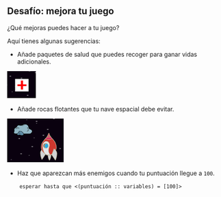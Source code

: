 ## Desafío: mejora tu juego

¿Qué mejoras puedes hacer a tu juego?

Aquí tienes algunas sugerencias:

+ Añade paquetes de salud que puedes recoger para ganar vidas adicionales.

![captura de pantalla](images/invaders-aid.png)

+ Añade rocas flotantes que tu nave espacial debe evitar.

![captura de pantalla](images/invaders-rocks.png)

+ Haz que aparezcan más enemigos cuando tu puntuación llegue a `100`.

```blocks3
    esperar hasta que <(puntuación :: variables) = [100]>
```